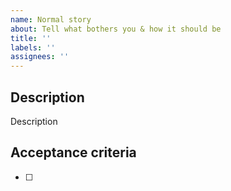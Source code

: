 ```yaml
---
name: Normal story
about: Tell what bothers you & how it should be
title: ''
labels: ''
assignees: ''
---
```


## Description

Description

## Acceptance criteria

- [ ]
